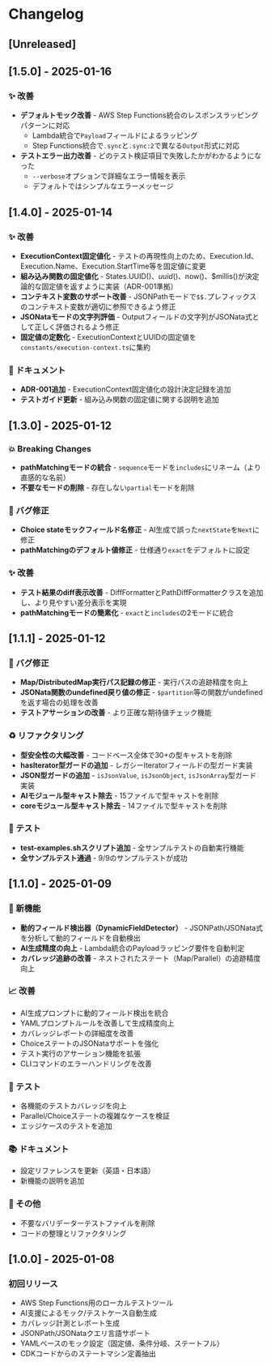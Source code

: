 # Changelog

## [Unreleased]

## [1.5.0] - 2025-01-16

### ✨ 改善
- **デフォルトモック改善** - AWS Step Functions統合のレスポンスラッピングパターンに対応
  - Lambda統合で`Payload`フィールドによるラッピング
  - Step Functions統合で`.sync`と`.sync:2`で異なる`Output`形式に対応
- **テストエラー出力改善** - どのテスト検証項目で失敗したかがわかるようになった
  - `--verbose`オプションで詳細なエラー情報を表示
  - デフォルトではシンプルなエラーメッセージ

## [1.4.0] - 2025-01-14

### ✨ 改善
- **ExecutionContext固定値化** - テストの再現性向上のため、Execution.Id、Execution.Name、Execution.StartTime等を固定値に変更
- **組み込み関数の固定値化** - States.UUID()、$uuid()、$now()、$millis()が決定論的な固定値を返すように実装（ADR-001準拠）
- **コンテキスト変数のサポート改善** - JSONPathモードで`$$.`プレフィックスのコンテキスト変数が適切に参照できるよう修正
- **JSONataモードの文字列評価** - Outputフィールドの文字列がJSONata式として正しく評価されるよう修正
- **固定値の定数化** - ExecutionContextとUUIDの固定値を`constants/execution-context.ts`に集約

### 📝 ドキュメント
- **ADR-001追加** - ExecutionContext固定値化の設計決定記録を追加
- **テストガイド更新** - 組み込み関数の固定値に関する説明を追加

## [1.3.0] - 2025-01-12

### 💥 Breaking Changes
- **pathMatchingモードの統合** - `sequence`モードを`includes`にリネーム（より直感的な名前）
- **不要なモードの削除** - 存在しない`partial`モードを削除

### 🐛 バグ修正
- **Choice stateモックフィールド名修正** - AI生成で誤った`nextState`を`Next`に修正
- **pathMatchingのデフォルト値修正** - 仕様通り`exact`をデフォルトに設定

### ✨ 改善
- **テスト結果のdiff表示改善** - DiffFormatterとPathDiffFormatterクラスを追加し、より見やすい差分表示を実現
- **pathMatchingモードの簡素化** - `exact`と`includes`の2モードに統合

## [1.1.1] - 2025-01-12

### 🐛 バグ修正
- **Map/DistributedMap実行パス記録の修正** - 実行パスの追跡精度を向上
- **JSONata関数のundefined戻り値の修正** - `$partition`等の関数がundefinedを返す場合の処理を改善
- **テストアサーションの改善** - より正確な期待値チェック機能

### ♻️ リファクタリング
- **型安全性の大幅改善** - コードベース全体で30+の型キャストを削除
- **hasIterator型ガードの追加** - レガシーIteratorフィールドの型ガード実装
- **JSON型ガードの追加** - `isJsonValue`, `isJsonObject`, `isJsonArray`型ガード実装
- **AIモジュール型キャスト除去** - 15ファイルで型キャストを削除
- **coreモジュール型キャスト除去** - 14ファイルで型キャストを削除

### 🧪 テスト
- **test-examples.shスクリプト追加** - 全サンプルテストの自動実行機能
- **全サンプルテスト通過** - 9/9のサンプルテストが成功

## [1.1.0] - 2025-01-09

### 🎯 新機能
- **動的フィールド検出器（DynamicFieldDetector）** - JSONPath/JSONata式を分析して動的フィールドを自動検出
- **AI生成精度の向上** - Lambda統合のPayloadラッピング要件を自動判定
- **カバレッジ追跡の改善** - ネストされたステート（Map/Parallel）の追跡精度向上

### 📈 改善
- AI生成プロンプトに動的フィールド検出を統合
- YAMLプロンプトルールを改善して生成精度向上  
- カバレッジレポートの詳細度を改善
- ChoiceステートのJSONataサポートを強化
- テスト実行のアサーション機能を拡張
- CLIコマンドのエラーハンドリングを改善

### 🧪 テスト
- 各機能のテストカバレッジを向上
- Parallel/Choiceステートの複雑なケースを検証
- エッジケースのテストを追加

### 📚 ドキュメント
- 設定リファレンスを更新（英語・日本語）
- 新機能の説明を追加

### 🔧 その他
- 不要なバリデーターテストファイルを削除
- コードの整理とリファクタリング

## [1.0.0] - 2025-01-08

### 初回リリース
- AWS Step Functions用のローカルテストツール
- AI支援によるモック/テストケース自動生成
- カバレッジ計測とレポート生成
- JSONPath/JSONataクエリ言語サポート
- YAMLベースのモック設定（固定値、条件分岐、ステートフル）
- CDKコードからのステートマシン定義抽出
